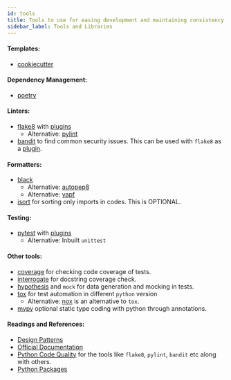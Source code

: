 ```yaml
---
id: tools
title: Tools to use for easing development and maintaining consistency. There are links to readings as well.
sidebar_label: Tools and Libraries
---
```


#### Templates:
* [cookiecutter](https://cookiecutter.readthedocs.io/en/1.7.2/)

#### Dependency Management:
* [poetry](https://python-poetry.org/)

#### Linters:
* [flake8](https://flake8.pycqa.org/en/latest/) with [plugins](https://github.com/DmytroLitvinov/awesome-flake8-extensions)
    * Alternative: [pylint](https://www.pylint.org)
* [bandit](https://bandit.readthedocs.io/en/latest/) to find common security issues. This can be used with `flake8` as a [plugin](https://pypi.org/project/flake8-bandit/).

#### Formatters:
* [black](https://black.readthedocs.io/en/stable/)
    - Alternative: [autopep8](https://pypi.org/project/autopep8/)
    - Alternative: [yapf](https://pypi.org/project/yapf/) 
* [isort](https://timothycrosley.github.io/isort/) for sorting only imports in codes. This is OPTIONAL.

#### Testing:
* [pytest](https://pytest.org) with [plugins](https://docs.pytest.org/en/2.7.3/plugins_index/index.html)
    - Alternative: Inbuilt `unittest`

#### Other tools:
* [coverage](https://coverage.readthedocs.io/en/coverage-5.1/) for checking code coverage of tests.
* [interrogate](https://interrogate.readthedocs.io/en/latest/) for docstring coverage check.
* [hypothesis](https://hypothesis.readthedocs.io/en/latest/) and `mock` for data generation and mocking in tests.
* [tox](https://tox.readthedocs.io/en/latest/) for test automation in different `python` version
    - Alternative: [nox](https://nox.thea.codes/en/stable/) is an alternative to `tox`.
* [mypy](http://mypy-lang.org/index.html) optional static type coding with python through annotations.

#### Readings and References:
* [Design Patterns](https://python-patterns.guide/)
* [Official Documentation](https://docs.python.org/3/)
* [Python Code Quality](https://meta.pycqa.org/en/latest/index.html) for the tools like `flake8`, `pylint`, `bandit` etc along with others.
* [Python Packages](https://www.pypa.io/en/latest/)

